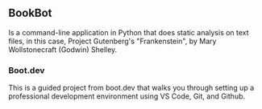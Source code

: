 ## BookBot
Is a command-line application in Python that does static analysis on text files, in this case, Project Gutenberg's "Frankenstein", by Mary Wollstonecraft (Godwin) Shelley.

### Boot.dev
This is a guided project from boot.dev that walks you through setting up a professional development environment using VS Code, Git, and Github. 
